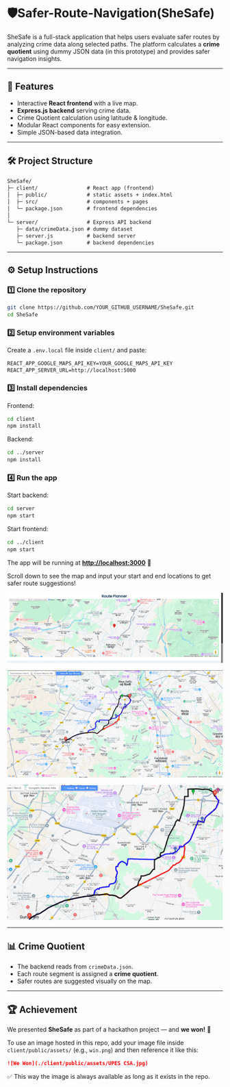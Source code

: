 # 🛡️Safer-Route-Navigation(SheSafe)

SheSafe is a full-stack application that helps users evaluate safer routes by analyzing crime data along selected paths. The platform calculates a **crime quotient** using dummy JSON data (in this prototype) and provides safer navigation insights.

---

## 🚀 Features

* Interactive **React frontend** with a live map.
* **Express.js backend** serving crime data.
* Crime Quotient calculation using latitude & longitude.
* Modular React components for easy extension.
* Simple JSON-based data integration.

---

## 🛠️ Project Structure

```
SheSafe/
├─ client/                # React app (frontend)
│  ├─ public/             # static assets + index.html
│  ├─ src/                # components + pages
│  └─ package.json        # frontend dependencies
│
└─ server/                # Express API backend
   ├─ data/crimeData.json # dummy dataset
   ├─ server.js           # backend server
   └─ package.json        # backend dependencies
```

---

## ⚙️ Setup Instructions

### 1️⃣ Clone the repository

```bash
git clone https://github.com/YOUR_GITHUB_USERNAME/SheSafe.git
cd SheSafe
```

### 2️⃣ Setup environment variables

Create a `.env.local` file inside `client/` and paste:

```env
REACT_APP_GOOGLE_MAPS_API_KEY=YOUR_GOOGLE_MAPS_API_KEY
REACT_APP_SERVER_URL=http://localhost:5000
```

### 3️⃣ Install dependencies

Frontend:

```bash
cd client
npm install
```

Backend:

```bash
cd ../server
npm install
```

### 4️⃣ Run the app

Start backend:

```bash
cd server
npm start
```

Start frontend:

```bash
cd ../client
npm start
```

The app will be running at **[http://localhost:3000](http://localhost:3000)** 🎉

Scroll down to see the map and input your start and end locations to get safer route suggestions!

![Map](https://github.com/darth-divyansh/Safer-Route-Navigation-SheSafe/blob/main/client/public/assets/Map%203.png)

![Map](https://github.com/darth-divyansh/Safer-Route-Navigation-SheSafe/blob/main/client/public/assets/Map%201.png)

![Map](https://github.com/darth-divyansh/Safer-Route-Navigation-SheSafe/blob/main/client/public/assets/Map%202.png)

---

## 📊 Crime Quotient

* The backend reads from `crimeData.json`.
* Each route segment is assigned a **crime quotient**.
* Safer routes are suggested visually on the map.

---

## 🏆 Achievement

We presented **SheSafe** as part of a hackathon project — and **we won!** 🎉

To use an image hosted in this repo, add your image file inside `client/public/assets/` (e.g., `win.png`) and then reference it like this:

```markdown
![We Won](./client/public/assets/UPES CSA.jpg)
```

✅ This way the image is always available as long as it exists in the repo.
